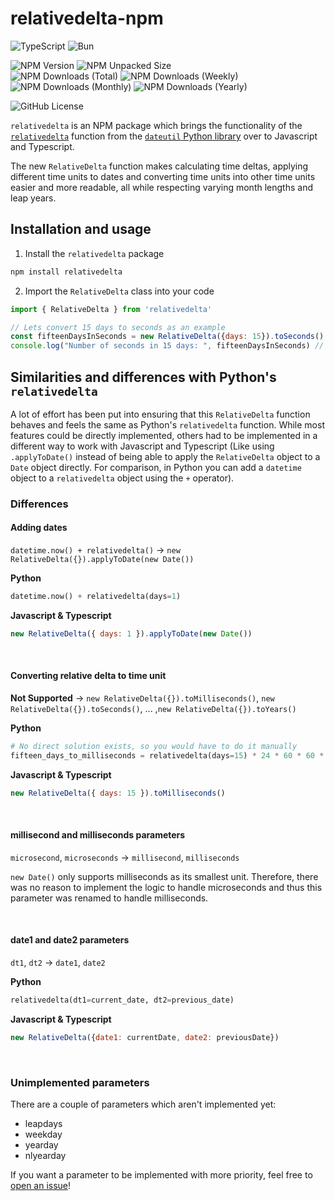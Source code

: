 # relativedelta-npm
![TypeScript](https://img.shields.io/badge/typescript-%23007ACC.svg?style=for-the-badge&logo=typescript&logoColor=white)
![Bun](https://img.shields.io/badge/Bun-%23000000.svg?style=for-the-badge&logoUrl=https://raw.githubusercontent.com/0DarkPhoenix/relativedelta-npm/Update-Readme-with-shields/relativedelta-package/images/source/bun.svg&logoColor=white)


![NPM Version](https://img.shields.io/npm/v/relativedelta?logo=npm&logoColor=cb0000&label=Version)
![NPM Unpacked Size](https://img.shields.io/npm/unpacked-size/relativedelta?logo=npm&logoColor=cb0000&label=Unpacked%20size)<br>
![NPM Downloads (Total)](https://img.shields.io/npm/d18m/relativedelta?logo=npm&logoColor=cb0000&label=Total%20downloads)
![NPM Downloads (Weekly)](https://img.shields.io/npm/dw/relativedelta?logo=npm&logoColor=cb0000&label=Downloads)
![NPM Downloads (Monthly)](https://img.shields.io/npm/dm/relativedelta?logo=npm&logoColor=cb0000&label=Downloads)
![NPM Downloads (Yearly)](https://img.shields.io/npm/dy/relativedelta?logo=npm&logoColor=cb0000&label=Downloads)

![GitHub License](https://img.shields.io/github/license/0DarkPhoenix/relativedelta-npm)


`relativedelta` is an NPM package which brings the functionality of the [`relativedelta`](https://dateutil.readthedocs.io/en/stable/relativedelta.html) function from the [`dateutil` Python library](https://github.com/dateutil/dateutil) over to Javascript and Typescript.

The new `RelativeDelta` function makes calculating time deltas, applying different time units to dates and converting time units into other time units easier and more readable, all while respecting varying month lengths and leap years.

## Installation and usage
1. Install the `relativedelta` package
```bash
npm install relativedelta
```
2. Import the `RelativeDelta` class into your code
```javascript
import { RelativeDelta } from 'relativedelta'

// Lets convert 15 days to seconds as an example
const fifteenDaysInSeconds = new RelativeDelta({days: 15}).toSeconds() // Returns 1296000
console.log("Number of seconds in 15 days: ", fifteenDaysInSeconds) // Logs "Number of seconds in 15 days: 1296000"
```


## Similarities and differences with Python's `relativedelta`
A lot of effort has been put into ensuring that this `RelativeDelta` function behaves and feels the same as Python's `relativedelta` function. While most features could be directly implemented, others had to be implemented in a different way to work with Javascript and Typescript (Like using `.applyToDate()` instead of being able to apply the `RelativeDelta` object to a `Date` object directly. For comparison, in Python you can add a `datetime` object to a `relativedelta` object using the `+` operator).

### Differences
#### Adding dates
`datetime.now() + relativedelta()` -> `new RelativeDelta({}).applyToDate(new Date())`

**Python**
```python
datetime.now() + relativedelta(days=1)
```

**Javascript & Typescript**
```javascript
new RelativeDelta({ days: 1 }).applyToDate(new Date())
```

<br>

#### Converting relative delta to time unit
**Not Supported** -> `new RelativeDelta({}).toMilliseconds()`, `new RelativeDelta({}).toSeconds()`, ... ,`new RelativeDelta({}).toYears()`

**Python**
```python
# No direct solution exists, so you would have to do it manually
fifteen_days_to_milliseconds = relativedelta(days=15) * 24 * 60 * 60 * 1000
```

**Javascript & Typescript**
```javascript
new RelativeDelta({ days: 15 }).toMilliseconds()
```

<br>

#### millisecond and milliseconds parameters
`microsecond`, `microseconds` -> `millisecond`, `milliseconds`

`new Date()` only supports milliseconds as its smallest unit. Therefore, there was no reason to implement the logic to handle microseconds and thus this parameter was renamed to handle milliseconds.

<br>

#### date1 and date2 parameters
`dt1`, `dt2` -> `date1`, `date2`

**Python**
```python
relativedelta(dt1=current_date, dt2=previous_date)
```

**Javascript & Typescript**
```javascript
new RelativeDelta({date1: currentDate, date2: previousDate})
```

<br>

### Unimplemented parameters
There are a couple of parameters which aren't implemented yet:
- leapdays
- weekday
- yearday
- nlyearday

If you want a parameter to be implemented with more priority, feel free to [open an issue](https://github.com/0DarkPhoenix/relativedelta-npm/issues)!
